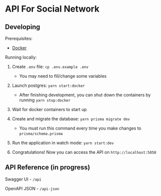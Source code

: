 # API For Social Network

## Developing

Prerequisites:

- [Docker](https://www.docker.com/get-started)

Running locally:

1. Create `.env` file: `cp .env.example .env`
   - You may need to fill/change some variables

2. Launch postgres: `yarn start:docker`
   - After finishing development, you can shut down the containers by running `yarn stop:docker`

3. Wait for docker containers to start up

4. Create and migrate the database: `yarn prisma migrate dev`
   - You must run this command every time you make changes to `prisma/schema.prisma`

5. Run the application in watch mode: `yarn start:dev`

6. Congratulations! Now you can access the API on `http://localhost:5050`

## API Reference (in progress)

Swagger UI - `/api`

OpenAPI JSON - `/api-json`